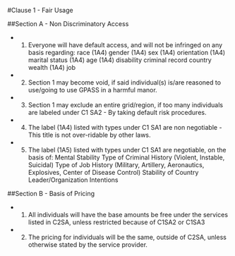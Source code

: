 #Clause 1 - Fair Usage

##Section A - Non Discriminatory Access
- 1) Everyone will have default access, and will not be infringed on any basis regarding:
  race (1A4)
  gender (1A4)
  sex (1A4)
  orientation (1A4)
  marital status (1A4)
  age (1A4)
  disability
  criminal record
  country
  wealth (1A4)
  job
- 2) Section 1 may become void, if said individual(s) is/are reasoned to use/going to use GPASS in a harmful manor.
- 3) Section 1 may exclude an entire grid/region, if too many individuals are labeled under C1 SA2 - By taking default risk procedures.
- 4) The label (1A4) listed with types under C1 SA1 are non negotiable - This title is not over-ridable by other laws.
- 5) The label (1A5) listed with types under C1 SA1 are negotiable, on the basis of:
  Mental Stability
  Type of Criminal History (Violent, Instable, Suicidal)
  Type of Job History (Military, Artillery, Aeronautics, Explosives, Center of Disease Control)
  Stability of Country Leader/Organization Intentions

##Section B - Basis of Pricing
- 1) All individuals will have the base amounts be free under the services listed in C2SA, unless restricted because of C1SA2 or C1SA3
- 2) The pricing for individuals will be the same, outside of C2SA, unless otherwise stated by the service provider.
